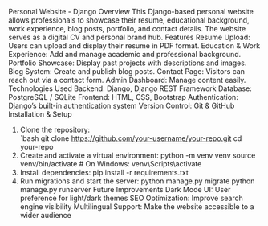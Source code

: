 Personal Website - Django
Overview
This Django-based personal website allows professionals to showcase their resume, educational background, work experience, blog posts, portfolio, and contact details. The website serves as a digital CV and personal brand hub.
Features
Resume Upload: Users can upload and display their resume in PDF format.
Education & Work Experience: Add and manage academic and professional background.
Portfolio Showcase: Display past projects with descriptions and images.
Blog System: Create and publish blog posts.
Contact Page: Visitors can reach out via a contact form.
Admin Dashboard: Manage content easily.
Technologies Used
Backend: Django, Django REST Framework
Database: PostgreSQL / SQLite
Frontend: HTML, CSS, Bootstrap
Authentication: Django’s built-in authentication system
Version Control: Git & GitHub
Installation & Setup  
1. Clone the repository:  
   `bash
   git clone https://github.com/your-username/your-repo.git
   cd your-repo
2. Create and activate a virtual environment:
python -m venv venv
source venv/bin/activate  # On Windows: venv\Scripts\activate
3. Install dependencies:
pip install -r requirements.txt
4. Run migrations and start the server:
python manage.py migrate
python manage.py runserver
Future Improvements
Dark Mode UI: User preference for light/dark themes
SEO Optimization: Improve search engine visibility
Multilingual Support: Make the website accessible to a wider audience
